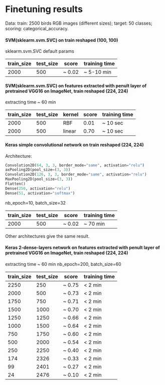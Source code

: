 # Finetuning results
Data: train: 2500 birds RGB images (different sizes); target: 50 classes; scoring: categorical_accuracy.
#### SVM(sklearm.svm.SVC) on train reshaped (100, 100)
sklearm.svm.SVC default params

train_size | test_size | score | training time
------------ | ------------- | ------------- | ----------
2000 | 500 | ~ 0.02 | ~ 5-10 min

#### SVM(sklearm.svm.SVC) on features extracted with penult layer of pretrained VGG16 on ImageNet, train reshaped (224, 224)
extracting time ~ 60 min

train_size | test_size | kernel |score | training time
------------ | ------------- | ---------- | ------------- | ----------
2000 | 500 | RBF | 0.01 | ~ 10 sec
2000 | 500 | linear | 0.70 | ~ 10 sec

#### Keras simple convolutional network on train reshaped (224, 224)
Architecture:
```python
Convolution2D(64, 3, 3, border_mode="same", activation="relu")
axPooling2D(pool_size=(3, 3))
Convolution2D(126, 3, 3, border_mode="same", activation="relu")
MaxPooling2D(pool_size=(3, 3))
Flatten()
Dense(250, activation="relu")
Dense(51, activation="softmax")
```
nb_epoch=10, batch_size=32

train_size | test_size | score | training time
------------ | ------------- | ------------- | ----------
2000 | 500 | ~ 0.02 | ~ 70 min

Other architectures give the same result.

#### Keras 2-dense-layers network on features extracted with penult layer of pretrained VGG16 on ImageNet, train reshaped (224, 224)
extracting time ~ 60 min
nb_epoch=200, batch_size=60

train_size | test_size | score | training time
------------ | ------------- | ------------- | ----------
2250 | 250 | ~ 0.75 | < 2 min
2000 | 500 | ~ 0.73 | < 2 min
1750 | 750 | ~ 0.71 | < 2 min
1500 | 1000 | ~ 0.70 | < 2 min
1250 | 1250 | ~ 0.66 | < 2 min
1000 | 1500 | ~ 0.64 | < 2 min
750  | 1750 | ~ 0.60 | < 2 min
500  | 2000 | ~ 0.54 | < 2 min
250  | 2250 | ~ 0.40 | < 2 min
174  | 2326 | ~ 0.33 | < 2 min
99  | 2401 | ~ 0.27 | < 2 min
24 | 2476 | ~ 0.10 | < 2 min
